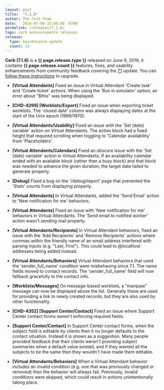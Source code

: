 ```yaml
---
layout: post
title:  "7.1.6"
author: The Cerb Team
date:   2016-07-09 15:00:00 -0700
permalink: /releases/7.1.6/
tags: cerb announcements releases
release:
  type: maintenance update
  count: 13
---
```


**Cerb (7.1.6)** is a **{{ page.release.type }}** released on June 9, 2016; it contains **{{ page.release.count }}** features, fixes, and usability enhancements from community feedback covering the [7.1](/releases/7.1/) update.  You can [follow these instructions](/docs/upgrading/) to upgrade.

* **[Virtual Attendants]** Fixed an issue in Virtual Attendant 'Create task' and 'Create ticket' actions.  When using the 'Run in simulator' option, an error about "$this" was being displayed.

* **[CHD-4299] [Worklists/Export]** Fixed an issue when exporting ticket worklists. The 'closed date' column was always displaying dates at the start of the Unix epoch (1969/1970).

* **[Virtual Attendants/Usability]** Fixed an issue with the 'Set (date) variable' action on Virtual Attendants. The action block had a fixed height that required scrolling when toggling to 'Calendar availability' from 'Placeholders'.

* **[Virtual Attendants/Calendars]** Fixed an obscure issue with the 'Set (date) variable' action in Virtual Attendants. If an availability calendar ended with an available block (rather than a busy block) and that block was needed to advance the given duration, the target date failed to generate properly.

* **[Debug]** Fixed a bug on the '/debug/report' page that prevented the 'Stats' counts from displaying properly.

* **[Virtual Attendants]** In Virtual Attendants, added the 'Send Email' action to 'New notification for me' behaviors.

* **[Virtual Attendants]** Fixed an issue with 'New notification for me' behaviors in Virtual Attendants. The 'Send email to notified worker' action wasn't sending mail properly.

* **[Virtual Attendants/Recipients]** In Virtual Attendant behaviors, fixed an issue with the 'Add Recipients' and 'Remove Recipients' actions where commas within the friendly name of an email address interfered with parsing inputs (e.g. "Last, First"). This could lead to @localhost addresses being added instead.

* **[Virtual Attendants/Behaviors]** Virtual Attendant behaviors that used the 'sender_full_name' condition were misbehaving since 7.1.  The name fields moved to contact records.  The 'sender_full_name' field will now fallback gracefully to the contact info.

* **[Worklists/Messages]** On message-based worklists, a "marquee" message can now be displayed above the list. Generally these are used for providing a link to newly created records, but they are also used by other functionality.

* **[CHD-4352] [Support Center/Contact]** Fixed an issue where Support Center contact forms weren't enforcing required fields.

* **[Support Center/Contact]** In Support Center contact forms, when the subject field is editable by clients then it no longer defaults to the contact situation. Instead it is shown as a suggestion. Many people provided feedback that their clients weren't providing subject summaries when a default value existed, and if they wanted all the subjects to be the same then they wouldn't have made them editable.

* **[Virtual Attendants/Behaviors]** When a Virtual Attendant behavior includes an invalid condition (e.g. one that was previously changed or removed) then the behavior will always fail. Previously, invalid conditions were skipped, which could result in actions unintentionally taking place.

